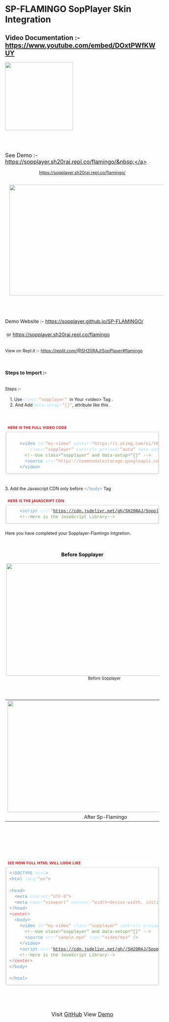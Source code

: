 # SP-FLAMINGO SopPlayer Skin Integration
  
    
 ##   Video Documentation :- https://www.youtube.com/embed/DOxtPWfKWUY
  
<img height="221" src="https://1.bp.blogspot.com/-GyvrQGGJemM/YBpPg_hWpbI/AAAAAAAAAfs/a3VhRqcsSKwzXyeWketUGqq0Bs8BZ3pHwCLcBGAsYHQ/w221-h221/play.png" width="221" /></div><div class="separator" style="clear: both; text-align: center;"><br /></div><div class="separator" style="clear: both; text-align: center;"><br /></div><h3 style="text-align: left;"><span style="font-weight: normal;"><span style="font-size: large;">See Demo :- <a href="https://sopplayer.sh20raj.repl.co/flamingo/" target="_blank" rel="dofollow">https://sopplayer.sh20raj.repl.co/flamingo/&nbsp;</a></span></span></h3><div style="text-align: center;">

  

https://sopplayer.sh20raj.repl.co/flamingo/


</div><div><br /></div><div class="separator" style="clear: both; text-align: center;"><a href="https://1.bp.blogspot.com/-R6vR1X23fEw/YBpPzdiX8wI/AAAAAAAAAf0/lk_2ivo5HI4ZTXz2dtDrR-iI8aeUcLRXwCLcBGAsYHQ/s1039/sp-flamingo.PNG" style="margin-left: 1em; margin-right: 1em;"><img border="0" data-original-height="586" data-original-width="1039" height="360" src="https://1.bp.blogspot.com/-R6vR1X23fEw/YBpPzdiX8wI/AAAAAAAAAf0/lk_2ivo5HI4ZTXz2dtDrR-iI8aeUcLRXwCLcBGAsYHQ/w640-h360/sp-flamingo.PNG" width="640" /></a></div><div><br /></div><div><br /></div><div><br /></div><h3 style="text-align: left;"><span style="font-size: medium; font-weight: normal;">Demo Website :-&nbsp;<a href="https://sopplayer.github.io/SP-FLAMINGO/">https://sopplayer.github.io/SP-FLAMINGO/</a></span></h3><h3 style="text-align: left;"><span style="font-size: medium; font-weight: normal;">&nbsp;or&nbsp;<a href="https://sopplayer.sh20raj.repl.co/flamingo">https://sopplayer.sh20raj.repl.co/flamingo</a></span></h3><div><br /></div><div>View on Repl.it :-&nbsp;<a href="https://replit.com/@SH20RAJ/SopPlayer#flamingo">https://replit.com/@SH20RAJ/SopPlayer#flamingo</a></div><p><br /></p><h3 style="text-align: left;"><span style="font-size: medium;">Steps to Import :-&nbsp;</span></h3><div><br /></div><div style="background-attachment: initial; background-clip: initial; background-image: initial; background-origin: initial; background-position: 0px 0px; background-repeat: initial; background-size: initial; border: 0px; margin: 0px; outline: 0px; padding: 0px; transition: all 0.3s ease 0s; vertical-align: baseline;"><div style="background-attachment: initial; background-clip: initial; background-image: initial; background-origin: initial; background-position: 0px 0px; background-repeat: initial; background-size: initial; border: 0px; margin: 0px; outline: 0px; padding: 0px; transition: all 0.3s ease 0s; vertical-align: baseline;">Steps :-&nbsp;</div><div style="background-attachment: initial; background-clip: initial; background-image: initial; background-origin: initial; background-position: 0px 0px; background-repeat: initial; background-size: initial; border: 0px; margin: 0px; outline: 0px; padding: 0px; transition: all 0.3s ease 0s; vertical-align: baseline;"><br style="outline: 0px; transition: all 0.3s ease 0s;" /></div><div style="background-attachment: initial; background-clip: initial; background-image: initial; background-origin: initial; background-position: 0px 0px; background-repeat: initial; background-size: initial; border: 0px; margin: 0px; outline: 0px; padding: 0px; transition: all 0.3s ease 0s; vertical-align: baseline;">&nbsp;<span style="background-attachment: initial; background-clip: initial; background-image: initial; background-origin: initial; background-position: 0px 0px; background-repeat: initial; background-size: initial; border: 0px; margin: 0px; outline: 0px; padding: 0px; transition: all 0.3s ease 0s; vertical-align: baseline;">&nbsp;&nbsp;&nbsp;</span>1. Use&nbsp;<span style="background-attachment: initial; background-clip: initial; background-image: initial; background-origin: initial; background-position: 0px 0px; background-repeat: initial; background-size: initial; border: 0px; color: #9cdcfe; font-family: Consolas, &quot;Courier New&quot;, monospace; font-size: 14px; margin: 0px; outline: 0px; padding: 0px; transition: all 0.3s ease 0s; vertical-align: baseline; white-space: pre;">class</span><span style="background: 0px 0px white; border: 0px; color: #d4d4d4; font-family: Consolas, &quot;Courier New&quot;, monospace; font-size: 14px; margin: 0px; outline: 0px; padding: 0px; transition: all 0.3s ease 0s; vertical-align: baseline; white-space: pre;">=</span><span style="background-attachment: initial; background-clip: initial; background-image: initial; background-origin: initial; background-position: 0px 0px; background-repeat: initial; background-size: initial; border: 0px; color: #ce9178; font-family: Consolas, &quot;Courier New&quot;, monospace; font-size: 14px; margin: 0px; outline: 0px; padding: 0px; transition: all 0.3s ease 0s; vertical-align: baseline; white-space: pre;">"sopplayer" </span>in Your &lt;video&gt; Tag .</div><div style="background-attachment: initial; background-clip: initial; background-image: initial; background-origin: initial; background-position: 0px 0px; background-repeat: initial; background-size: initial; border: 0px; margin: 0px; outline: 0px; padding: 0px; transition: all 0.3s ease 0s; vertical-align: baseline;"><span style="background-attachment: initial; background-clip: initial; background-image: initial; background-origin: initial; background-position: 0px 0px; background-repeat: initial; background-size: initial; border: 0px; margin: 0px; outline: 0px; padding: 0px; transition: all 0.3s ease 0s; vertical-align: baseline;">&nbsp;&nbsp; &nbsp;</span>2. And Add&nbsp;<span style="background-attachment: initial; background-clip: initial; background-image: initial; background-origin: initial; background-position: 0px 0px; background-repeat: initial; background-size: initial; border: 0px; color: #9cdcfe; font-family: Consolas, &quot;Courier New&quot;, monospace; font-size: 14px; margin: 0px; outline: 0px; padding: 0px; transition: all 0.3s ease 0s; vertical-align: baseline; white-space: pre;">data-setup</span><span style="background: 0px 0px white; border: 0px; color: #d4d4d4; font-family: Consolas, &quot;Courier New&quot;, monospace; font-size: 14px; margin: 0px; outline: 0px; padding: 0px; transition: all 0.3s ease 0s; vertical-align: baseline; white-space: pre;">=</span><span style="background-attachment: initial; background-clip: initial; background-image: initial; background-origin: initial; background-position: 0px 0px; background-repeat: initial; background-size: initial; border: 0px; color: #ce9178; font-family: Consolas, &quot;Courier New&quot;, monospace; font-size: 14px; margin: 0px; outline: 0px; padding: 0px; transition: all 0.3s ease 0s; vertical-align: baseline; white-space: pre;">"{}"</span>, attribute like this .</div><div style="background-attachment: initial; background-clip: initial; background-image: initial; background-origin: initial; background-position: 0px 0px; background-repeat: initial; background-size: initial; border: 0px; margin: 0px; outline: 0px; padding: 0px; transition: all 0.3s ease 0s; vertical-align: baseline;"><br style="outline: 0px; transition: all 0.3s ease 0s;" /></div><div style="background-attachment: initial; background-clip: initial; background-image: initial; background-origin: initial; background-position: 0px 0px; background-repeat: initial; background-size: initial; border: 0px; margin: 0px; outline: 0px; padding: 0px; transition: all 0.3s ease 0s; vertical-align: baseline;"><br style="outline: 0px; transition: all 0.3s ease 0s;" /></div><div style="background-attachment: initial; background-clip: initial; background-image: initial; background-origin: initial; background-position: 0px 0px; background-repeat: initial; background-size: initial; border: 0px; margin: 0px; outline: 0px; padding: 0px; transition: all 0.3s ease 0s; vertical-align: baseline;"><br /></div><div style="background-attachment: initial; background-clip: initial; background-image: initial; background-origin: initial; background-position: 0px 0px; background-repeat: initial; background-size: initial; border: 0px; margin: 0px; outline: 0px; padding: 0px; transition: all 0.3s ease 0s; vertical-align: baseline;"><div class="block section ng-scope" data-pos="1" ng-if="is_sidebar === undefined || is_sidebar == !!section.sidebar" ng-repeat="(k, section) in sections" style="background-attachment: initial; background-clip: initial; background-image: initial; background-origin: initial; background-position: 0px 0px; background-repeat: initial; background-size: initial; border: 0px; box-sizing: border-box; margin: 0px 0px 20px; outline: 0px; padding: 0px; position: relative; transition: all 0.3s ease 0s; vertical-align: baseline;"><div ng-switch="section.type" style="background-attachment: initial; background-clip: initial; background-image: initial; background-origin: initial; background-position: 0px 0px; background-repeat: initial; background-size: initial; border: 0px; box-sizing: border-box; margin: 0px; outline: 0px; padding: 0px; transition: all 0.3s ease 0s; vertical-align: baseline;"><div class="ng-scope" ng-switch-when="code" style="background-attachment: initial; background-clip: initial; background-image: initial; background-origin: initial; background-position: 0px 0px; background-repeat: initial; background-size: initial; border: 0px; box-sizing: border-box; margin: 0px; outline: 0px; padding: 0px; transition: all 0.3s ease 0s; vertical-align: baseline;"><div class="block-code block-show-code ng-isolate-scope ng-valid" ng-model="section.data" style="background-attachment: initial; background-clip: initial; background-image: initial; background-origin: initial; background-position: 0px 0px; background-repeat: initial; background-size: initial; border-radius: 3px; border: 0px; box-sizing: border-box; margin: 0px 0px 20px; outline: 0px; padding: 3px; transition: all 0.3s ease 0s; vertical-align: baseline;" type="section.type"><div class="code-tabs" style="background: 0px 0px white; border: 0px; box-sizing: border-box; color: #474a54; font-family: &quot;Open Sans&quot;, sans-serif; font-size: 14px; margin: -1px 0px 0px; outline: 0px; padding: 0px; position: relative; transition: all 0.3s ease 0s; vertical-align: baseline; z-index: 10;"><div class="ng-scope tab on" ng-class="{tab: true, on:$index==current, off:$index!=current}" ng-repeat="tab in data.codes track by $id($index)" style="background: 0px 0px; border: 0px; box-sizing: border-box; color: #bbbbbb; display: inline-block; font-size: 13px; margin: 0px; outline: 0px; padding: 0px; transition: all 0.3s ease 0s; vertical-align: baseline;"><span class="ng-binding ng-scope" ng-if="!tab.status" style="background: 0px 0px; border: 0px; box-sizing: border-box; color: #ce2025; display: inline-block; font-weight: 700; margin: 0px; outline: 0px; padding: 2px 5px 5px; transition: all 0.3s ease 0s; vertical-align: baseline;">HERE IS THE FULL VIDEO CODE</span></div></div><div class="ng-scope" ng-repeat="tab in data.codes track by $id($index)" ng-show="$index==current" style="background-attachment: initial; background-clip: initial; background-image: initial; background-origin: initial; background-position: 0px 0px; background-repeat: initial; background-size: initial; border: 0px; box-sizing: border-box; margin: 0px; outline: 0px; padding: 0px; transition: all 0.3s ease 0s; vertical-align: baseline;"><pre class="cm-s-neo" data-mode="html" ng-if="data.codes[$index].code != &quot;&quot;" style="background-attachment: initial; background-clip: initial; background-image: initial; background-origin: initial; background-position: 0px 0px; background-repeat: initial; background-size: initial; border-radius: 4px; border: 1px solid rgb(204, 204, 204); box-shadow: rgb(238, 238, 238) 0px 0px 0px 3px; box-sizing: border-box; line-height: 1.42857; margin-bottom: 0px; margin-top: 0px; outline: 0px; overflow-wrap: break-word; overflow: auto; padding: 10px; transition: all 0.3s ease 0s; vertical-align: baseline; word-break: break-all;"><div style="background-attachment: initial; background-clip: initial; background-image: initial; background-origin: initial; background-position: 0px 0px; background-repeat: initial; background-size: initial; border: 0px; line-height: 19px; margin: 0px; outline: 0px; padding: 0px; transition: all 0.3s ease 0s; vertical-align: baseline;"><div style="background-attachment: initial; background-clip: initial; background-image: initial; background-origin: initial; background-position: 0px 0px; background-repeat: initial; background-size: initial; border: 0px; line-height: 19px; margin: 0px; outline: 0px; padding: 0px; transition: all 0.3s ease 0s; vertical-align: baseline;"><div style="background-attachment: initial; background-clip: initial; background-image: initial; background-origin: initial; background-position: 0px 0px; background-repeat: initial; background-size: initial; border: 0px; color: #d4d4d4; font-family: Consolas, &quot;Courier New&quot;, monospace; font-size: 14px; margin: 0px; outline: 0px; padding: 0px; transition: all 0.3s ease 0s; vertical-align: baseline; white-space: pre;"><br style="outline: 0px; transition: all 0.3s ease 0s;" /></div><div style="background-attachment: initial; background-clip: initial; background-image: initial; background-origin: initial; background-position: 0px 0px; background-repeat: initial; background-size: initial; border: 0px; margin: 0px; outline: 0px; padding: 0px; transition: all 0.3s ease 0s; vertical-align: baseline;"><span style="background: 0px 0px white; border: 0px; color: #d4d4d4; font-family: Consolas, &quot;Courier New&quot;, monospace; font-size: 14px; margin: 0px; outline: 0px; padding: 0px; transition: all 0.3s ease 0s; vertical-align: baseline; white-space: pre;">&nbsp;&nbsp;&nbsp;&nbsp;<span style="background: 0px 0px; border: 0px; color: grey; margin: 0px; outline: 0px; padding: 0px; transition: all 0.3s ease 0s; vertical-align: baseline;">&lt;</span><span style="background: 0px 0px; border: 0px; color: #569cd6; margin: 0px; outline: 0px; padding: 0px; transition: all 0.3s ease 0s; vertical-align: baseline;">video</span>&nbsp;<span style="background: 0px 0px; border: 0px; color: #9cdcfe; margin: 0px; outline: 0px; padding: 0px; transition: all 0.3s ease 0s; vertical-align: baseline;">id</span>=<span style="background: 0px 0px; border: 0px; color: #ce9178; margin: 0px; outline: 0px; padding: 0px; transition: all 0.3s ease 0s; vertical-align: baseline;">"my-video"</span>&nbsp;<span style="background: 0px 0px; border: 0px; color: #9cdcfe; margin: 0px; outline: 0px; padding: 0px; transition: all 0.3s ease 0s; vertical-align: baseline;">poster</span></span><span style="background-color: white; color: #d4d4d4; font-family: Consolas, &quot;Courier New&quot;, monospace; font-size: 14px; white-space: pre;">=</span><span style="color: #ce9178; font-family: Consolas, &quot;Courier New&quot;, monospace; font-size: 14px; white-space: pre;">"</span><span style="color: #ce9178; font-family: Consolas, Courier New, monospace;">https://i.ytimg.com/vi/YE7VzlLtp-4/maxresdefault.jpg</span><span style="color: #ce9178; font-family: Consolas, &quot;Courier New&quot;, monospace; font-size: 14px; white-space: pre;">"</span><span style="background-attachment: initial; background-clip: initial; background-image: initial; background-origin: initial; background-position: 0px 0px; background-repeat: initial; background-size: initial; border: 0px; color: #9cdcfe; font-family: Consolas, &quot;Courier New&quot;, monospace; font-size: 14px; margin: 0px; outline: 0px; padding: 0px; transition: all 0.3s ease 0s; vertical-align: baseline; white-space: pre;">  </span></div><div style="background-attachment: initial; background-clip: initial; background-image: initial; background-origin: initial; background-position: 0px 0px; background-repeat: initial; background-size: initial; border: 0px; color: #d4d4d4; font-family: Consolas, &quot;Courier New&quot;, monospace; font-size: 14px; margin: 0px; outline: 0px; padding: 0px; transition: all 0.3s ease 0s; vertical-align: baseline; white-space: pre;"><span style="background-attachment: initial; background-clip: initial; background-image: initial; background-origin: initial; background-position: 0px 0px; background-repeat: initial; background-size: initial; border: 0px; color: #9cdcfe; margin: 0px; outline: 0px; padding: 0px; transition: all 0.3s ease 0s; vertical-align: baseline;"><span>&nbsp;&nbsp; &nbsp;</span><span>&nbsp;&nbsp; &nbsp;</span>class</span><span style="background-color: white;">=</span><span style="background-attachment: initial; background-clip: initial; background-image: initial; background-origin: initial; background-position: 0px 0px; background-repeat: initial; background-size: initial; border: 0px; color: #ce9178; margin: 0px; outline: 0px; padding: 0px; transition: all 0.3s ease 0s; vertical-align: baseline;">"sopplayer"</span><span style="background-color: white;">&nbsp;</span><span style="background-attachment: initial; background-clip: initial; background-image: initial; background-origin: initial; background-position: 0px 0px; background-repeat: initial; background-size: initial; border: 0px; color: #9cdcfe; margin: 0px; outline: 0px; padding: 0px; transition: all 0.3s ease 0s; vertical-align: baseline;">controls</span><span style="background-color: white;">&nbsp;</span><span style="background-attachment: initial; background-clip: initial; background-image: initial; background-origin: initial; background-position: 0px 0px; background-repeat: initial; background-size: initial; border: 0px; color: #9cdcfe; margin: 0px; outline: 0px; padding: 0px; transition: all 0.3s ease 0s; vertical-align: baseline;">preload</span><span style="background-color: white;">=</span><span style="background-attachment: initial; background-clip: initial; background-image: initial; background-origin: initial; background-position: 0px 0px; background-repeat: initial; background-size: initial; border: 0px; color: #ce9178; margin: 0px; outline: 0px; padding: 0px; transition: all 0.3s ease 0s; vertical-align: baseline;">"auto"</span><span style="background-color: white;">&nbsp;</span><span style="background-attachment: initial; background-clip: initial; background-image: initial; background-origin: initial; background-position: 0px 0px; background-repeat: initial; background-size: initial; border: 0px; color: #9cdcfe; margin: 0px; outline: 0px; padding: 0px; transition: all 0.3s ease 0s; vertical-align: baseline;">data-setup</span><span style="background-color: white;">=</span><span style="background-attachment: initial; background-clip: initial; background-image: initial; background-origin: initial; background-position: 0px 0px; background-repeat: initial; background-size: initial; border: 0px; color: #ce9178; margin: 0px; outline: 0px; padding: 0px; transition: all 0.3s ease 0s; vertical-align: baseline;">"{}"</span><span style="background-color: white;">&nbsp;</span><span style="background-attachment: initial; background-clip: initial; background-image: initial; background-origin: initial; background-position: 0px 0px; background-repeat: initial; background-size: initial; border: 0px; color: #9cdcfe; margin: 0px; outline: 0px; padding: 0px; transition: all 0.3s ease 0s; vertical-align: baseline;">width</span><span style="background-color: white;">=</span><span style="background-attachment: initial; background-clip: initial; background-image: initial; background-origin: initial; background-position: 0px 0px; background-repeat: initial; background-size: initial; border: 0px; color: #ce9178; margin: 0px; outline: 0px; padding: 0px; transition: all 0.3s ease 0s; vertical-align: baseline;">"500px"</span><span style="background-attachment: initial; background-clip: initial; background-image: initial; background-origin: initial; background-position: 0px 0px; background-repeat: initial; background-size: initial; border: 0px; color: grey; margin: 0px; outline: 0px; padding: 0px; transition: all 0.3s ease 0s; vertical-align: baseline;">&gt;</span></div><div style="background-attachment: initial; background-clip: initial; background-image: initial; background-origin: initial; background-position: 0px 0px; background-repeat: initial; background-size: initial; border: 0px; color: #d4d4d4; font-family: Consolas, &quot;Courier New&quot;, monospace; font-size: 14px; margin: 0px; outline: 0px; padding: 0px; transition: all 0.3s ease 0s; vertical-align: baseline; white-space: pre;"><span style="background: 0px 0px white; border: 0px; margin: 0px; outline: 0px; padding: 0px; transition: all 0.3s ease 0s; vertical-align: baseline;">&nbsp;&nbsp;&nbsp;&nbsp;&nbsp;&nbsp;<span style="background: 0px 0px; border: 0px; color: #6a9955; margin: 0px; outline: 0px; padding: 0px; transition: all 0.3s ease 0s; vertical-align: baseline;">&lt;!--Use&nbsp;class="sopplayer"&nbsp;and&nbsp;data-setup="{}"&nbsp;--&gt;</span></span></div><div style="background-attachment: initial; background-clip: initial; background-image: initial; background-origin: initial; background-position: 0px 0px; background-repeat: initial; background-size: initial; border: 0px; color: #d4d4d4; font-family: Consolas, &quot;Courier New&quot;, monospace; font-size: 14px; margin: 0px; outline: 0px; padding: 0px; transition: all 0.3s ease 0s; vertical-align: baseline; white-space: pre;"><span style="background: 0px 0px white; border: 0px; margin: 0px; outline: 0px; padding: 0px; transition: all 0.3s ease 0s; vertical-align: baseline;">&nbsp;&nbsp;&nbsp;&nbsp;&nbsp;&nbsp;<span style="background: 0px 0px; border: 0px; color: grey; margin: 0px; outline: 0px; padding: 0px; transition: all 0.3s ease 0s; vertical-align: baseline;">&lt;</span><span style="background: 0px 0px; border: 0px; color: #569cd6; margin: 0px; outline: 0px; padding: 0px; transition: all 0.3s ease 0s; vertical-align: baseline;">source</span>&nbsp;<span style="background: 0px 0px; border: 0px; color: #9cdcfe; margin: 0px; outline: 0px; padding: 0px; transition: all 0.3s ease 0s; vertical-align: baseline;">src</span>=<span style="background: 0px 0px; border: 0px; color: #ce9178; margin: 0px; outline: 0px; padding: 0px; transition: all 0.3s ease 0s; vertical-align: baseline;">"https://commondatastorage.googleapis.com/gtv-videos-bucket/CastVideos/mp4/BigBuckBunny.mp4"</span>&nbsp;<span style="background: 0px 0px; border: 0px; color: #9cdcfe; margin: 0px; outline: 0px; padding: 0px; transition: all 0.3s ease 0s; vertical-align: baseline;">type</span>=<span style="background: 0px 0px; border: 0px; color: #ce9178; margin: 0px; outline: 0px; padding: 0px; transition: all 0.3s ease 0s; vertical-align: baseline;">"video/mp4"</span>&nbsp;<span style="background: 0px 0px; border: 0px; color: grey; margin: 0px; outline: 0px; padding: 0px; transition: all 0.3s ease 0s; vertical-align: baseline;">/&gt;</span></span></div><div style="background-attachment: initial; background-clip: initial; background-image: initial; background-origin: initial; background-position: 0px 0px; background-repeat: initial; background-size: initial; border: 0px; color: #d4d4d4; font-family: Consolas, &quot;Courier New&quot;, monospace; font-size: 14px; margin: 0px; outline: 0px; padding: 0px; transition: all 0.3s ease 0s; vertical-align: baseline; white-space: pre;"><span style="background: 0px 0px white; border: 0px; margin: 0px; outline: 0px; padding: 0px; transition: all 0.3s ease 0s; vertical-align: baseline;">&nbsp;&nbsp;&nbsp;&nbsp;<span style="background: 0px 0px; border: 0px; color: grey; margin: 0px; outline: 0px; padding: 0px; transition: all 0.3s ease 0s; vertical-align: baseline;">&lt;/</span><span style="background: 0px 0px; border: 0px; color: #569cd6; margin: 0px; outline: 0px; padding: 0px; transition: all 0.3s ease 0s; vertical-align: baseline;">video</span><span style="background: 0px 0px; border: 0px; color: grey; margin: 0px; outline: 0px; padding: 0px; transition: all 0.3s ease 0s; vertical-align: baseline;">&gt;</span></span></div></div></div></pre></div></div></div></div></div><p style="background-attachment: initial; background-clip: initial; background-image: initial; background-origin: initial; background-position: 0px 0px; background-repeat: initial; background-size: initial; border: 0px; margin: 0px; outline: 0px; padding: 0px; transition: all 0.3s ease 0s; vertical-align: baseline;"><br /></p><p style="background-attachment: initial; background-clip: initial; background-image: initial; background-origin: initial; background-position: 0px 0px; background-repeat: initial; background-size: initial; border: 0px; margin: 0px; outline: 0px; padding: 0px; transition: all 0.3s ease 0s; vertical-align: baseline;">3. Add the Javascript CDN only before&nbsp;<span style="background-attachment: initial; background-clip: initial; background-image: initial; background-origin: initial; background-position: 0px 0px; background-repeat: initial; background-size: initial; border: 0px; color: grey; font-family: Consolas, &quot;Courier New&quot;, monospace; font-size: 14px; margin: 0px; outline: 0px; padding: 0px; transition: all 0.3s ease 0s; vertical-align: baseline; white-space: pre;">&lt;/</span><span style="background-attachment: initial; background-clip: initial; background-image: initial; background-origin: initial; background-position: 0px 0px; background-repeat: initial; background-size: initial; border: 0px; color: #569cd6; font-family: Consolas, &quot;Courier New&quot;, monospace; font-size: 14px; margin: 0px; outline: 0px; padding: 0px; transition: all 0.3s ease 0s; vertical-align: baseline; white-space: pre;">body</span><span style="background-attachment: initial; background-clip: initial; background-image: initial; background-origin: initial; background-position: 0px 0px; background-repeat: initial; background-size: initial; border: 0px; color: grey; font-family: Consolas, &quot;Courier New&quot;, monospace; font-size: 14px; margin: 0px; outline: 0px; padding: 0px; transition: all 0.3s ease 0s; vertical-align: baseline; white-space: pre;">&gt;</span>&nbsp;Tag</p></div><div style="background-attachment: initial; background-clip: initial; background-image: initial; background-origin: initial; background-position: 0px 0px; background-repeat: initial; background-size: initial; border: 0px; margin: 0px; outline: 0px; padding: 0px; transition: all 0.3s ease 0s; vertical-align: baseline;"><p style="background-attachment: initial; background-clip: initial; background-image: initial; background-origin: initial; background-position: 0px 0px; background-repeat: initial; background-size: initial; border: 0px; margin: 0px; outline: 0px; padding: 0px; transition: all 0.3s ease 0s; vertical-align: baseline;"><br style="outline: 0px; transition: all 0.3s ease 0s;" /></p><div class="block section ng-scope" data-pos="1" ng-if="is_sidebar === undefined || is_sidebar == !!section.sidebar" ng-repeat="(k, section) in sections" style="background-attachment: initial; background-clip: initial; background-image: initial; background-origin: initial; background-position: 0px 0px; background-repeat: initial; background-size: initial; border: 0px; box-sizing: border-box; color: #474a54; font-family: &quot;Open Sans&quot;, sans-serif; font-size: 14px; margin: 0px 0px 20px; outline: 0px; padding: 0px; position: relative; transition: all 0.3s ease 0s; vertical-align: baseline;"><div ng-switch="section.type" style="background-attachment: initial; background-clip: initial; background-image: initial; background-origin: initial; background-position: 0px 0px; background-repeat: initial; background-size: initial; border: 0px; box-sizing: border-box; margin: 0px; outline: 0px; padding: 0px; transition: all 0.3s ease 0s; vertical-align: baseline;"><div class="ng-scope" ng-switch-when="code" style="background-attachment: initial; background-clip: initial; background-image: initial; background-origin: initial; background-position: 0px 0px; background-repeat: initial; background-size: initial; border: 0px; box-sizing: border-box; margin: 0px; outline: 0px; padding: 0px; transition: all 0.3s ease 0s; vertical-align: baseline;"><div class="block-code block-show-code ng-isolate-scope ng-valid" ng-model="section.data" style="background-attachment: initial; background-clip: initial; background-image: initial; background-origin: initial; background-position: 0px 0px; background-repeat: initial; background-size: initial; border-radius: 3px; border: 0px; box-sizing: border-box; margin: 0px 0px 20px; outline: 0px; padding: 3px; transition: all 0.3s ease 0s; vertical-align: baseline;" type="section.type"><div class="code-tabs" style="background: 0px 0px white; border: 0px; box-sizing: border-box; margin: -1px 0px 0px; outline: 0px; padding: 0px; position: relative; transition: all 0.3s ease 0s; vertical-align: baseline; z-index: 10;"><div class="ng-scope tab on" ng-class="{tab: true, on:$index==current, off:$index!=current}" ng-repeat="tab in data.codes track by $id($index)" style="background: 0px 0px; border: 0px; box-sizing: border-box; color: #bbbbbb; display: inline-block; font-size: 13px; margin: 0px; outline: 0px; padding: 0px; transition: all 0.3s ease 0s; vertical-align: baseline;"><span class="ng-binding ng-scope" ng-if="!tab.status" style="background: 0px 0px; border: 0px; box-sizing: border-box; color: #ce2025; display: inline-block; font-weight: 700; margin: 0px; outline: 0px; padding: 2px 5px 5px; transition: all 0.3s ease 0s; vertical-align: baseline;">HERE IS THE JAVASCRIPT CDN</span></div></div><div class="ng-scope" ng-repeat="tab in data.codes track by $id($index)" ng-show="$index==current" style="background-attachment: initial; background-clip: initial; background-image: initial; background-origin: initial; background-position: 0px 0px; background-repeat: initial; background-size: initial; border: 0px; box-sizing: border-box; margin: 0px; outline: 0px; padding: 0px; transition: all 0.3s ease 0s; vertical-align: baseline;"><pre class="cm-s-neo" data-mode="html" ng-if="data.codes[$index].code != &quot;&quot;" style="background-attachment: initial; background-clip: initial; background-image: initial; background-origin: initial; background-position: 0px 0px; background-repeat: initial; background-size: initial; border-radius: 4px; border: 1px solid rgb(204, 204, 204); box-shadow: rgb(238, 238, 238) 0px 0px 0px 3px; box-sizing: border-box; color: #4d4d4c; font-family: Monaco, Menlo, Consolas, &quot;courier new&quot;, monospace; font-size: 12px; line-height: 1.42857; margin-bottom: 0px; margin-top: 0px; outline: 0px; overflow-wrap: break-word; overflow: auto; padding: 10px; transition: all 0.3s ease 0s; vertical-align: baseline; white-space: pre-wrap; word-break: break-all;"><div style="background-attachment: initial; background-clip: initial; background-image: initial; background-origin: initial; background-position: 0px 0px; background-repeat: initial; background-size: initial; border: 0px; color: #d4d4d4; font-family: Consolas, &quot;Courier New&quot;, monospace; font-size: 14px; line-height: 19px; margin: 0px; outline: 0px; padding: 0px; transition: all 0.3s ease 0s; vertical-align: baseline; white-space: pre;"><div style="background-attachment: initial; background-clip: initial; background-image: initial; background-origin: initial; background-position: 0px 0px; background-repeat: initial; background-size: initial; border: 0px; line-height: 19px; margin: 0px; outline: 0px; padding: 0px; transition: all 0.3s ease 0s; vertical-align: baseline;"><div style="background-attachment: initial; background-clip: initial; background-image: initial; background-origin: initial; background-position: 0px 0px; background-repeat: initial; background-size: initial; border: 0px; margin: 0px; outline: 0px; padding: 0px; transition: all 0.3s ease 0s; vertical-align: baseline;"><span style="background: 0px 0px white; border: 0px; margin: 0px; outline: 0px; padding: 0px; transition: all 0.3s ease 0s; vertical-align: baseline;">&nbsp;&nbsp;&nbsp;&nbsp;<span style="background: 0px 0px; border: 0px; color: grey; margin: 0px; outline: 0px; padding: 0px; transition: all 0.3s ease 0s; vertical-align: baseline;">&lt;</span><span style="background: 0px 0px; border: 0px; color: #569cd6; margin: 0px; outline: 0px; padding: 0px; transition: all 0.3s ease 0s; vertical-align: baseline;">script</span>&nbsp;<span style="background: 0px 0px; border: 0px; color: #9cdcfe; margin: 0px; outline: 0px; padding: 0px; transition: all 0.3s ease 0s; vertical-align: baseline;">src</span>=<span style="background: 0px 0px; border: 0px; color: #ce9178; margin: 0px; outline: 0px; padding: 0px; transition: all 0.3s ease 0s; vertical-align: baseline;">"<a href="https://cdn.jsdelivr.net/gh/SH20RAJ/Sopplayer/flamingo/sp-flamingo.min.js">https://cdn.jsdelivr.net/gh/SH20RAJ/Sopplayer/flamingo/sp-flamingo.min.js</a>"</span><span style="background: 0px 0px; border: 0px; color: grey; margin: 0px; outline: 0px; padding: 0px; transition: all 0.3s ease 0s; vertical-align: baseline;">&gt;&lt;/</span><span style="background: 0px 0px; border: 0px; color: #569cd6; margin: 0px; outline: 0px; padding: 0px; transition: all 0.3s ease 0s; vertical-align: baseline;">script</span><span style="background: 0px 0px; border: 0px; color: grey; margin: 0px; outline: 0px; padding: 0px; transition: all 0.3s ease 0s; vertical-align: baseline;">&gt;</span></span></div><div style="background-attachment: initial; background-clip: initial; background-image: initial; background-origin: initial; background-position: 0px 0px; background-repeat: initial; background-size: initial; border: 0px; margin: 0px; outline: 0px; padding: 0px; transition: all 0.3s ease 0s; vertical-align: baseline;"><span style="background: 0px 0px white; border: 0px; margin: 0px; outline: 0px; padding: 0px; transition: all 0.3s ease 0s; vertical-align: baseline;">&nbsp;&nbsp;&nbsp;&nbsp;<span style="background: 0px 0px; border: 0px; color: #6a9955; margin: 0px; outline: 0px; padding: 0px; transition: all 0.3s ease 0s; vertical-align: baseline;">&lt;!--Here&nbsp;is&nbsp;the&nbsp;JavaScript&nbsp;Library--&gt;</span></span></div></div></div></pre></div></div></div></div></div><p style="background-attachment: initial; background-clip: initial; background-image: initial; background-origin: initial; background-position: 0px 0px; background-repeat: initial; background-size: initial; border: 0px; margin: 0px; outline: 0px; padding: 0px; transition: all 0.3s ease 0s; vertical-align: baseline;">Here you have completed your Sopplayer-Flamingo Intgretion.&nbsp;</p><p style="background-attachment: initial; background-clip: initial; background-image: initial; background-origin: initial; background-position: 0px 0px; background-repeat: initial; background-size: initial; border: 0px; margin: 0px; outline: 0px; padding: 0px; transition: all 0.3s ease 0s; vertical-align: baseline;"><br /></p><p style="background-attachment: initial; background-clip: initial; background-image: initial; background-origin: initial; background-position: 0px 0px; background-repeat: initial; background-size: initial; border: 0px; margin: 0px; outline: 0px; padding: 0px; transition: all 0.3s ease 0s; vertical-align: baseline;"><br /></p><p style="background-attachment: initial; background-clip: initial; background-image: initial; background-origin: initial; background-position: 0px 0px; background-repeat: initial; background-size: initial; border: 0px; margin: 0px; outline: 0px; padding: 0px; transition: all 0.3s ease 0s; vertical-align: baseline;"><br style="outline: 0px; transition: all 0.3s ease 0s;" /></p><h3 style="background-attachment: initial; background-clip: initial; background-image: initial; background-origin: initial; background-position: 0px 0px; background-repeat: initial; background-size: initial; border: 0px; color: #010101; margin: 0px 0px 15px; outline: 0px; padding: 0px; position: relative; text-align: center; transition: all 0.3s ease 0s; vertical-align: baseline;">Before Sopplayer</h3></div><table align="center" cellpadding="0" cellspacing="0" class="tr-caption-container" style="background-attachment: initial; background-clip: initial; background-image: initial; background-origin: initial; background-position: 0px 0px; background-repeat: initial; background-size: initial; border: 0px; margin: 0px auto 0.5em; outline: 0px; padding: 4px; position: relative; transition: all 0.3s ease 0s; vertical-align: baseline;"><tbody style="background-attachment: initial; background-clip: initial; background-image: initial; background-origin: initial; background-position: 0px 0px; background-repeat: initial; background-size: initial; border: 0px; margin: 0px; outline: 0px; padding: 0px; transition: all 0.3s ease 0s; vertical-align: baseline;"><tr style="background-attachment: initial; background-clip: initial; background-image: initial; background-origin: initial; background-position: 0px 0px; background-repeat: initial; background-size: initial; border: 0px; margin: 0px; outline: 0px; padding: 0px; transition: all 0.3s ease 0s; vertical-align: baseline;"><td style="background-attachment: initial; background-clip: initial; background-image: initial; background-origin: initial; background-position: 0px 0px; background-repeat: initial; background-size: initial; border: 0px; margin: 0px; outline: 0px; padding: 0px; text-align: center; transition: all 0.3s ease 0s; vertical-align: baseline;"><a href="https://1.bp.blogspot.com/-pPXCh0HvCP4/X-cPV_H9i5I/AAAAAAAAAZg/dW7vPwvafR44FdtYowtEaT66Vz8ZfaPnACLcBGAsYHQ/s501/before.JPG" style="background-attachment: initial; background-clip: initial; background-image: initial; background-origin: initial; background-position: 0px 0px; background-repeat: initial; background-size: initial; border: 0px; color: #f2132d; margin: 0px auto; outline: 0px; padding: 0px; text-decoration-line: none; transition: all 0.3s ease 0s; vertical-align: baseline;"><img border="0" data-original-height="285" data-original-width="501" height="365" src="https://1.bp.blogspot.com/-pPXCh0HvCP4/X-cPV_H9i5I/AAAAAAAAAZg/dW7vPwvafR44FdtYowtEaT66Vz8ZfaPnACLcBGAsYHQ/w640-h365/before.JPG" style="background-attachment: initial; background-clip: initial; background-image: initial; background-origin: initial; background-position: 0px 0px; background-repeat: initial; background-size: initial; border: 0px; margin: 0px; max-width: 100%; outline: 0px; padding: 0px; position: relative; transition: all 0.3s ease 0s; vertical-align: baseline;" width="640" /></a></td></tr><tr style="background-attachment: initial; background-clip: initial; background-image: initial; background-origin: initial; background-position: 0px 0px; background-repeat: initial; background-size: initial; border: 0px; margin: 0px; outline: 0px; padding: 0px; transition: all 0.3s ease 0s; vertical-align: baseline;"><td class="tr-caption" style="background-attachment: initial; background-clip: initial; background-image: initial; background-origin: initial; background-position: 0px 0px; background-repeat: initial; background-size: initial; border: 0px; margin: 0px; outline: 0px; padding: 0px; text-align: center; transition: all 0.3s ease 0s; vertical-align: baseline;"><span style="font-size: small;">Before Sopplayer</span></td></tr></tbody></table><div class="separator" style="background-attachment: initial; background-clip: initial; background-image: initial; background-origin: initial; background-position: 0px 0px; background-repeat: initial; background-size: initial; border: 0px; clear: both; margin: 0px; outline: 0px; padding: 0px; text-align: center; transition: all 0.3s ease 0s; vertical-align: baseline;"><b style="background-attachment: initial; background-clip: initial; background-image: initial; background-origin: initial; background-position: 0px 0px; background-repeat: initial; background-size: initial; border: 0px; margin: 0px; outline: 0px; padding: 0px; transition: all 0.3s ease 0s; vertical-align: baseline;"><br /><br style="outline: 0px; transition: all 0.3s ease 0s;" /></b></div><table align="center" cellpadding="0" cellspacing="0" class="tr-caption-container" style="margin-left: auto; margin-right: auto;"><tbody><tr><td style="text-align: center;"><a href="https://1.bp.blogspot.com/-R6vR1X23fEw/YBpPzdiX8wI/AAAAAAAAAf4/jN9AfqQZR1U1_MkYx3clXCuhdywGFoCIQCPcBGAYYCw/s1039/sp-flamingo.PNG" style="margin-left: auto; margin-right: auto;"><img border="0" data-original-height="586" data-original-width="1039" height="362" src="https://1.bp.blogspot.com/-R6vR1X23fEw/YBpPzdiX8wI/AAAAAAAAAf4/jN9AfqQZR1U1_MkYx3clXCuhdywGFoCIQCPcBGAYYCw/w640-h362/sp-flamingo.PNG" width="640" /></a></td></tr><tr><td class="tr-caption" style="text-align: center;">After Sp-Flamingo</td></tr></tbody></table><br /><div class="separator" style="background-attachment: initial; background-clip: initial; background-image: initial; background-origin: initial; background-position: 0px 0px; background-repeat: initial; background-size: initial; border: 0px; clear: both; margin: 0px; outline: 0px; padding: 0px; text-align: center; transition: all 0.3s ease 0s; vertical-align: baseline;"><br style="outline: 0px; transition: all 0.3s ease 0s;" /><b style="background-attachment: initial; background-clip: initial; background-image: initial; background-origin: initial; background-position: 0px 0px; background-repeat: initial; background-size: initial; border: 0px; margin: 0px; outline: 0px; padding: 0px; transition: all 0.3s ease 0s; vertical-align: baseline;"><br style="outline: 0px; transition: all 0.3s ease 0s;" /></b></div><br style="outline: 0px; transition: all 0.3s ease 0s;" /><div style="background-attachment: initial; background-clip: initial; background-image: initial; background-origin: initial; background-position: 0px 0px; background-repeat: initial; background-size: initial; border: 0px; margin: 0px; outline: 0px; padding: 0px; transition: all 0.3s ease 0s; vertical-align: baseline;"><br style="outline: 0px; transition: all 0.3s ease 0s;" /></div><p style="background-attachment: initial; background-clip: initial; background-image: initial; background-origin: initial; background-position: 0px 0px; background-repeat: initial; background-size: initial; border: 0px; margin: 0px; outline: 0px; padding: 0px; transition: all 0.3s ease 0s; vertical-align: baseline;"></p><div class="block section ng-scope" data-pos="2" ng-if="is_sidebar === undefined || is_sidebar == !!section.sidebar" ng-repeat="(k, section) in sections" style="background: 0px 0px white; border: 0px; box-sizing: border-box; color: #474a54; font-family: &quot;Open Sans&quot;, sans-serif; font-size: 14px; margin: 0px 0px 20px; outline: 0px; padding: 0px; position: relative; transition: all 0.3s ease 0s; vertical-align: baseline;"><div ng-switch="section.type" style="background: 0px 0px; border: 0px; box-sizing: border-box; margin: 0px; outline: 0px; padding: 0px; transition: all 0.3s ease 0s; vertical-align: baseline;"><div class="ng-scope" ng-switch-when="textarea" style="background: 0px 0px; border: 0px; box-sizing: border-box; margin: 0px; outline: 0px; padding: 0px; transition: all 0.3s ease 0s; vertical-align: baseline;"><div class="ng-isolate-scope" marked="section.text" style="background: 0px 0px; border: 0px; box-sizing: border-box; margin: 0px; outline: 0px; padding: 0px; transition: all 0.3s ease 0s; vertical-align: baseline;"></div></div></div></div><p style="background-attachment: initial; background-clip: initial; background-image: initial; background-origin: initial; background-position: 0px 0px; background-repeat: initial; background-size: initial; border: 0px; margin: 0px; outline: 0px; padding: 0px; transition: all 0.3s ease 0s; vertical-align: baseline;"></p><div class="block section ng-scope" data-pos="1" ng-if="is_sidebar === undefined || is_sidebar == !!section.sidebar" ng-repeat="(k, section) in sections" style="background-attachment: initial; background-clip: initial; background-image: initial; background-origin: initial; background-position: 0px 0px; background-repeat: initial; background-size: initial; border: 0px; box-sizing: border-box; color: #474a54; font-family: &quot;Open Sans&quot;, sans-serif; font-size: 14px; margin: 0px 0px 20px; outline: 0px; padding: 0px; position: relative; transition: all 0.3s ease 0s; vertical-align: baseline;"><div ng-switch="section.type" style="background-attachment: initial; background-clip: initial; background-image: initial; background-origin: initial; background-position: 0px 0px; background-repeat: initial; background-size: initial; border: 0px; box-sizing: border-box; margin: 0px; outline: 0px; padding: 0px; transition: all 0.3s ease 0s; vertical-align: baseline;"><div class="ng-scope" ng-switch-when="code" style="background-attachment: initial; background-clip: initial; background-image: initial; background-origin: initial; background-position: 0px 0px; background-repeat: initial; background-size: initial; border: 0px; box-sizing: border-box; margin: 0px; outline: 0px; padding: 0px; transition: all 0.3s ease 0s; vertical-align: baseline;"><div class="block-code block-show-code ng-isolate-scope ng-valid" ng-model="section.data" style="background-attachment: initial; background-clip: initial; background-image: initial; background-origin: initial; background-position: 0px 0px; background-repeat: initial; background-size: initial; border-radius: 3px; border: 0px; box-sizing: border-box; margin: 0px 0px 20px; outline: 0px; padding: 3px; transition: all 0.3s ease 0s; vertical-align: baseline;" type="section.type"><div class="code-tabs" style="background: 0px 0px white; border: 0px; box-sizing: border-box; margin: -1px 0px 0px; outline: 0px; padding: 0px; position: relative; transition: all 0.3s ease 0s; vertical-align: baseline; z-index: 10;"><div class="ng-scope tab on" ng-class="{tab: true, on:$index==current, off:$index!=current}" ng-repeat="tab in data.codes track by $id($index)" style="background: 0px 0px; border: 0px; box-sizing: border-box; color: #bbbbbb; display: inline-block; font-size: 13px; margin: 0px; outline: 0px; padding: 0px; transition: all 0.3s ease 0s; vertical-align: baseline;"><span class="ng-binding ng-scope" ng-if="!tab.status" style="background: 0px 0px; border: 0px; box-sizing: border-box; color: #ce2025; display: inline-block; font-weight: 700; margin: 0px; outline: 0px; padding: 2px 5px 5px; transition: all 0.3s ease 0s; vertical-align: baseline;">SEE HOW FULL HTML&nbsp;WILL LOOK LIKE</span></div></div><div class="ng-scope" ng-repeat="tab in data.codes track by $id($index)" ng-show="$index==current" style="background-attachment: initial; background-clip: initial; background-image: initial; background-origin: initial; background-position: 0px 0px; background-repeat: initial; background-size: initial; border: 0px; box-sizing: border-box; margin: 0px; outline: 0px; padding: 0px; transition: all 0.3s ease 0s; vertical-align: baseline;"><pre class="cm-s-neo" data-mode="html" ng-if="data.codes[$index].code != &quot;&quot;" style="background-attachment: initial; background-clip: initial; background-image: initial; background-origin: initial; background-position: 0px 0px; background-repeat: initial; background-size: initial; border-radius: 4px; border: 1px solid rgb(204, 204, 204); box-shadow: rgb(238, 238, 238) 0px 0px 0px 3px; box-sizing: border-box; color: #4d4d4c; font-family: Monaco, Menlo, Consolas, &quot;courier new&quot;, monospace; font-size: 12px; line-height: 1.42857; margin-bottom: 0px; margin-top: 0px; outline: 0px; overflow-wrap: break-word; overflow: auto; padding: 10px; transition: all 0.3s ease 0s; vertical-align: baseline; white-space: pre-wrap; word-break: break-all;"><div style="background-attachment: initial; background-clip: initial; background-image: initial; background-origin: initial; background-position: 0px 0px; background-repeat: initial; background-size: initial; border: 0px; color: #d4d4d4; font-family: Consolas, &quot;Courier New&quot;, monospace; font-size: 14px; line-height: 19px; margin: 0px; outline: 0px; padding: 0px; transition: all 0.3s ease 0s; vertical-align: baseline; white-space: pre;"><div style="background-attachment: initial; background-clip: initial; background-image: initial; background-origin: initial; background-position: 0px 0px; background-repeat: initial; background-size: initial; border: 0px; margin: 0px; outline: 0px; padding: 0px; transition: all 0.3s ease 0s; vertical-align: baseline;"><div style="background-attachment: initial; background-clip: initial; background-image: initial; background-origin: initial; background-position: 0px 0px; background-repeat: initial; background-size: initial; border: 0px; line-height: 19px; margin: 0px; outline: 0px; padding: 0px; transition: all 0.3s ease 0s; vertical-align: baseline;"><div style="background-attachment: initial; background-clip: initial; background-image: initial; background-origin: initial; background-position: 0px 0px; background-repeat: initial; background-size: initial; border: 0px; margin: 0px; outline: 0px; padding: 0px; transition: all 0.3s ease 0s; vertical-align: baseline;"><span style="background: 0px 0px white; border: 0px; margin: 0px; outline: 0px; padding: 0px; transition: all 0.3s ease 0s; vertical-align: baseline;"><span style="background: 0px 0px; border: 0px; color: grey; margin: 0px; outline: 0px; padding: 0px; transition: all 0.3s ease 0s; vertical-align: baseline;">&lt;!</span><span style="background: 0px 0px; border: 0px; color: #569cd6; margin: 0px; outline: 0px; padding: 0px; transition: all 0.3s ease 0s; vertical-align: baseline;">DOCTYPE</span>&nbsp;<span style="background: 0px 0px; border: 0px; color: #9cdcfe; margin: 0px; outline: 0px; padding: 0px; transition: all 0.3s ease 0s; vertical-align: baseline;">html</span><span style="background: 0px 0px; border: 0px; color: grey; margin: 0px; outline: 0px; padding: 0px; transition: all 0.3s ease 0s; vertical-align: baseline;">&gt;</span></span></div><div style="background-attachment: initial; background-clip: initial; background-image: initial; background-origin: initial; background-position: 0px 0px; background-repeat: initial; background-size: initial; border: 0px; margin: 0px; outline: 0px; padding: 0px; transition: all 0.3s ease 0s; vertical-align: baseline;"><span style="background: 0px 0px white; border: 0px; margin: 0px; outline: 0px; padding: 0px; transition: all 0.3s ease 0s; vertical-align: baseline;"><span style="background: 0px 0px; border: 0px; color: grey; margin: 0px; outline: 0px; padding: 0px; transition: all 0.3s ease 0s; vertical-align: baseline;">&lt;</span><span style="background: 0px 0px; border: 0px; color: #569cd6; margin: 0px; outline: 0px; padding: 0px; transition: all 0.3s ease 0s; vertical-align: baseline;">html</span>&nbsp;<span style="background: 0px 0px; border: 0px; color: #9cdcfe; margin: 0px; outline: 0px; padding: 0px; transition: all 0.3s ease 0s; vertical-align: baseline;">lang</span>=<span style="background: 0px 0px; border: 0px; color: #ce9178; margin: 0px; outline: 0px; padding: 0px; transition: all 0.3s ease 0s; vertical-align: baseline;">"en"</span><span style="background: 0px 0px; border: 0px; color: grey; margin: 0px; outline: 0px; padding: 0px; transition: all 0.3s ease 0s; vertical-align: baseline;">&gt;</span></span></div><span style="background: 0px 0px white; border: 0px; margin: 0px; outline: 0px; padding: 0px; transition: all 0.3s ease 0s; vertical-align: baseline;"><br style="outline: 0px; transition: all 0.3s ease 0s;" /></span><div style="background-attachment: initial; background-clip: initial; background-image: initial; background-origin: initial; background-position: 0px 0px; background-repeat: initial; background-size: initial; border: 0px; margin: 0px; outline: 0px; padding: 0px; transition: all 0.3s ease 0s; vertical-align: baseline;"><span style="background: 0px 0px white; border: 0px; margin: 0px; outline: 0px; padding: 0px; transition: all 0.3s ease 0s; vertical-align: baseline;"><span style="background: 0px 0px; border: 0px; color: grey; margin: 0px; outline: 0px; padding: 0px; transition: all 0.3s ease 0s; vertical-align: baseline;">&lt;</span><span style="background: 0px 0px; border: 0px; color: #569cd6; margin: 0px; outline: 0px; padding: 0px; transition: all 0.3s ease 0s; vertical-align: baseline;">head</span><span style="background: 0px 0px; border: 0px; color: grey; margin: 0px; outline: 0px; padding: 0px; transition: all 0.3s ease 0s; vertical-align: baseline;">&gt;</span></span></div><div style="background-attachment: initial; background-clip: initial; background-image: initial; background-origin: initial; background-position: 0px 0px; background-repeat: initial; background-size: initial; border: 0px; margin: 0px; outline: 0px; padding: 0px; transition: all 0.3s ease 0s; vertical-align: baseline;"><span style="background: 0px 0px white; border: 0px; margin: 0px; outline: 0px; padding: 0px; transition: all 0.3s ease 0s; vertical-align: baseline;">&nbsp;&nbsp;<span style="background: 0px 0px; border: 0px; color: grey; margin: 0px; outline: 0px; padding: 0px; transition: all 0.3s ease 0s; vertical-align: baseline;">&lt;</span><span style="background: 0px 0px; border: 0px; color: #569cd6; margin: 0px; outline: 0px; padding: 0px; transition: all 0.3s ease 0s; vertical-align: baseline;">meta</span>&nbsp;<span style="background: 0px 0px; border: 0px; color: #9cdcfe; margin: 0px; outline: 0px; padding: 0px; transition: all 0.3s ease 0s; vertical-align: baseline;">charset</span>=<span style="background: 0px 0px; border: 0px; color: #ce9178; margin: 0px; outline: 0px; padding: 0px; transition: all 0.3s ease 0s; vertical-align: baseline;">"UTF-8"</span><span style="background: 0px 0px; border: 0px; color: grey; margin: 0px; outline: 0px; padding: 0px; transition: all 0.3s ease 0s; vertical-align: baseline;">&gt;</span></span></div><div style="background-attachment: initial; background-clip: initial; background-image: initial; background-origin: initial; background-position: 0px 0px; background-repeat: initial; background-size: initial; border: 0px; margin: 0px; outline: 0px; padding: 0px; transition: all 0.3s ease 0s; vertical-align: baseline;"><span style="background: 0px 0px white; border: 0px; margin: 0px; outline: 0px; padding: 0px; transition: all 0.3s ease 0s; vertical-align: baseline;">&nbsp;&nbsp;<span style="background: 0px 0px; border: 0px; color: grey; margin: 0px; outline: 0px; padding: 0px; transition: all 0.3s ease 0s; vertical-align: baseline;">&lt;</span><span style="background: 0px 0px; border: 0px; color: #569cd6; margin: 0px; outline: 0px; padding: 0px; transition: all 0.3s ease 0s; vertical-align: baseline;">meta</span>&nbsp;<span style="background: 0px 0px; border: 0px; color: #9cdcfe; margin: 0px; outline: 0px; padding: 0px; transition: all 0.3s ease 0s; vertical-align: baseline;">name</span>=<span style="background: 0px 0px; border: 0px; color: #ce9178; margin: 0px; outline: 0px; padding: 0px; transition: all 0.3s ease 0s; vertical-align: baseline;">"viewport"</span>&nbsp;<span style="background: 0px 0px; border: 0px; color: #9cdcfe; margin: 0px; outline: 0px; padding: 0px; transition: all 0.3s ease 0s; vertical-align: baseline;">content</span>=<span style="background: 0px 0px; border: 0px; color: #ce9178; margin: 0px; outline: 0px; padding: 0px; transition: all 0.3s ease 0s; vertical-align: baseline;">"width=device-width,&nbsp;initial-scale=1.0"</span><span style="background: 0px 0px; border: 0px; color: grey; margin: 0px; outline: 0px; padding: 0px; transition: all 0.3s ease 0s; vertical-align: baseline;">&gt;</span></span></div><div style="background-attachment: initial; background-clip: initial; background-image: initial; background-origin: initial; background-position: 0px 0px; background-repeat: initial; background-size: initial; border: 0px; margin: 0px; outline: 0px; padding: 0px; transition: all 0.3s ease 0s; vertical-align: baseline;"><span style="background: 0px 0px white; border: 0px; margin: 0px; outline: 0px; padding: 0px; transition: all 0.3s ease 0s; vertical-align: baseline;"><span style="background: 0px 0px; border: 0px; color: grey; margin: 0px; outline: 0px; padding: 0px; transition: all 0.3s ease 0s; vertical-align: baseline;">&lt;/</span><span style="background: 0px 0px; border: 0px; color: #569cd6; margin: 0px; outline: 0px; padding: 0px; transition: all 0.3s ease 0s; vertical-align: baseline;">head</span><span style="background: 0px 0px; border: 0px; color: grey; margin: 0px; outline: 0px; padding: 0px; transition: all 0.3s ease 0s; vertical-align: baseline;">&gt;</span></span></div><div style="background-attachment: initial; background-clip: initial; background-image: initial; background-origin: initial; background-position: 0px 0px; background-repeat: initial; background-size: initial; border: 0px; margin: 0px; outline: 0px; padding: 0px; transition: all 0.3s ease 0s; vertical-align: baseline;"><span style="background: 0px 0px white; border: 0px; margin: 0px; outline: 0px; padding: 0px; transition: all 0.3s ease 0s; vertical-align: baseline;"><span style="background: 0px 0px; border: 0px; color: grey; margin: 0px; outline: 0px; padding: 0px; transition: all 0.3s ease 0s; vertical-align: baseline;">&lt;</span><span style="background: 0px 0px; border: 0px; color: #f44747; margin: 0px; outline: 0px; padding: 0px; transition: all 0.3s ease 0s; vertical-align: baseline;">center</span><span style="background: 0px 0px; border: 0px; color: grey; margin: 0px; outline: 0px; padding: 0px; transition: all 0.3s ease 0s; vertical-align: baseline;">&gt;</span></span></div><div style="background-attachment: initial; background-clip: initial; background-image: initial; background-origin: initial; background-position: 0px 0px; background-repeat: initial; background-size: initial; border: 0px; margin: 0px; outline: 0px; padding: 0px; transition: all 0.3s ease 0s; vertical-align: baseline;"><span style="background: 0px 0px white; border: 0px; margin: 0px; outline: 0px; padding: 0px; transition: all 0.3s ease 0s; vertical-align: baseline;">&nbsp;&nbsp;<span style="background: 0px 0px; border: 0px; color: grey; margin: 0px; outline: 0px; padding: 0px; transition: all 0.3s ease 0s; vertical-align: baseline;">&lt;</span><span style="background: 0px 0px; border: 0px; color: #569cd6; margin: 0px; outline: 0px; padding: 0px; transition: all 0.3s ease 0s; vertical-align: baseline;">body</span><span style="background: 0px 0px; border: 0px; color: grey; margin: 0px; outline: 0px; padding: 0px; transition: all 0.3s ease 0s; vertical-align: baseline;">&gt;</span></span></div><div style="background-attachment: initial; background-clip: initial; background-image: initial; background-origin: initial; background-position: 0px 0px; background-repeat: initial; background-size: initial; border: 0px; margin: 0px; outline: 0px; padding: 0px; transition: all 0.3s ease 0s; vertical-align: baseline;"><span style="background: 0px 0px white; border: 0px; margin: 0px; outline: 0px; padding: 0px; transition: all 0.3s ease 0s; vertical-align: baseline;">&nbsp;&nbsp;&nbsp;&nbsp;<span style="background: 0px 0px; border: 0px; color: grey; margin: 0px; outline: 0px; padding: 0px; transition: all 0.3s ease 0s; vertical-align: baseline;">&lt;</span><span style="background: 0px 0px; border: 0px; color: #569cd6; margin: 0px; outline: 0px; padding: 0px; transition: all 0.3s ease 0s; vertical-align: baseline;">video</span>&nbsp;<span style="background: 0px 0px; border: 0px; color: #9cdcfe; margin: 0px; outline: 0px; padding: 0px; transition: all 0.3s ease 0s; vertical-align: baseline;">id</span>=<span style="background: 0px 0px; border: 0px; color: #ce9178; margin: 0px; outline: 0px; padding: 0px; transition: all 0.3s ease 0s; vertical-align: baseline;">"my-video"</span>&nbsp;<span style="background: 0px 0px; border: 0px; color: #9cdcfe; margin: 0px; outline: 0px; padding: 0px; transition: all 0.3s ease 0s; vertical-align: baseline;">class</span>=<span style="background: 0px 0px; border: 0px; color: #ce9178; margin: 0px; outline: 0px; padding: 0px; transition: all 0.3s ease 0s; vertical-align: baseline;">"sopplayer"</span>&nbsp;<span style="background: 0px 0px; border: 0px; color: #9cdcfe; margin: 0px; outline: 0px; padding: 0px; transition: all 0.3s ease 0s; vertical-align: baseline;">controls</span>&nbsp;<span style="background: 0px 0px; border: 0px; color: #9cdcfe; margin: 0px; outline: 0px; padding: 0px; transition: all 0.3s ease 0s; vertical-align: baseline;">preload</span>=<span style="background: 0px 0px; border: 0px; color: #ce9178; margin: 0px; outline: 0px; padding: 0px; transition: all 0.3s ease 0s; vertical-align: baseline;">"auto"</span>&nbsp;<span style="background: 0px 0px; border: 0px; color: #9cdcfe; margin: 0px; outline: 0px; padding: 0px; transition: all 0.3s ease 0s; vertical-align: baseline;">data-setup</span>=<span style="background: 0px 0px; border: 0px; color: #ce9178; margin: 0px; outline: 0px; padding: 0px; transition: all 0.3s ease 0s; vertical-align: baseline;">"{}"</span>&nbsp;<span style="background: 0px 0px; border: 0px; color: #9cdcfe; margin: 0px; outline: 0px; padding: 0px; transition: all 0.3s ease 0s; vertical-align: baseline;">width</span>=<span style="background: 0px 0px; border: 0px; color: #ce9178; margin: 0px; outline: 0px; padding: 0px; transition: all 0.3s ease 0s; vertical-align: baseline;">"500px"</span><span style="background: 0px 0px; border: 0px; color: grey; margin: 0px; outline: 0px; padding: 0px; transition: all 0.3s ease 0s; vertical-align: baseline;">&gt;</span></span></div><div style="background-attachment: initial; background-clip: initial; background-image: initial; background-origin: initial; background-position: 0px 0px; background-repeat: initial; background-size: initial; border: 0px; margin: 0px; outline: 0px; padding: 0px; transition: all 0.3s ease 0s; vertical-align: baseline;"><span style="background: 0px 0px white; border: 0px; margin: 0px; outline: 0px; padding: 0px; transition: all 0.3s ease 0s; vertical-align: baseline;">&nbsp;&nbsp;&nbsp;&nbsp;&nbsp;&nbsp;<span style="background: 0px 0px; border: 0px; color: #6a9955; margin: 0px; outline: 0px; padding: 0px; transition: all 0.3s ease 0s; vertical-align: baseline;">&lt;!--Use&nbsp;class="sopplayer"&nbsp;and&nbsp;data-setup="{}"&nbsp;--&gt;</span></span></div><div style="background-attachment: initial; background-clip: initial; background-image: initial; background-origin: initial; background-position: 0px 0px; background-repeat: initial; background-size: initial; border: 0px; margin: 0px; outline: 0px; padding: 0px; transition: all 0.3s ease 0s; vertical-align: baseline;"><span style="background: 0px 0px white; border: 0px; margin: 0px; outline: 0px; padding: 0px; transition: all 0.3s ease 0s; vertical-align: baseline;">&nbsp;&nbsp;&nbsp;&nbsp;&nbsp;&nbsp;<span style="background: 0px 0px; border: 0px; color: grey; margin: 0px; outline: 0px; padding: 0px; transition: all 0.3s ease 0s; vertical-align: baseline;">&lt;</span><span style="background: 0px 0px; border: 0px; color: #569cd6; margin: 0px; outline: 0px; padding: 0px; transition: all 0.3s ease 0s; vertical-align: baseline;">source</span>&nbsp;<span style="background: 0px 0px; border: 0px; color: #9cdcfe; margin: 0px; outline: 0px; padding: 0px; transition: all 0.3s ease 0s; vertical-align: baseline;">src</span>=<span style="background: 0px 0px; border: 0px; color: #ce9178; margin: 0px; outline: 0px; padding: 0px; transition: all 0.3s ease 0s; vertical-align: baseline;">"sample.mp4"</span>&nbsp;<span style="background: 0px 0px; border: 0px; color: #9cdcfe; margin: 0px; outline: 0px; padding: 0px; transition: all 0.3s ease 0s; vertical-align: baseline;">type</span>=<span style="background: 0px 0px; border: 0px; color: #ce9178; margin: 0px; outline: 0px; padding: 0px; transition: all 0.3s ease 0s; vertical-align: baseline;">"video/mp4"</span>&nbsp;<span style="background: 0px 0px; border: 0px; color: grey; margin: 0px; outline: 0px; padding: 0px; transition: all 0.3s ease 0s; vertical-align: baseline;">/&gt;</span></span></div><div style="background-attachment: initial; background-clip: initial; background-image: initial; background-origin: initial; background-position: 0px 0px; background-repeat: initial; background-size: initial; border: 0px; margin: 0px; outline: 0px; padding: 0px; transition: all 0.3s ease 0s; vertical-align: baseline;"><span style="background: 0px 0px white; border: 0px; margin: 0px; outline: 0px; padding: 0px; transition: all 0.3s ease 0s; vertical-align: baseline;">&nbsp;&nbsp;&nbsp;&nbsp;<span style="background: 0px 0px; border: 0px; color: grey; margin: 0px; outline: 0px; padding: 0px; transition: all 0.3s ease 0s; vertical-align: baseline;">&lt;/</span><span style="background: 0px 0px; border: 0px; color: #569cd6; margin: 0px; outline: 0px; padding: 0px; transition: all 0.3s ease 0s; vertical-align: baseline;">video</span><span style="background: 0px 0px; border: 0px; color: grey; margin: 0px; outline: 0px; padding: 0px; transition: all 0.3s ease 0s; vertical-align: baseline;">&gt;</span></span></div><div style="background-attachment: initial; background-clip: initial; background-image: initial; background-origin: initial; background-position: 0px 0px; background-repeat: initial; background-size: initial; border: 0px; margin: 0px; outline: 0px; padding: 0px; transition: all 0.3s ease 0s; vertical-align: baseline;"><span style="background: 0px 0px white; border: 0px; margin: 0px; outline: 0px; padding: 0px; transition: all 0.3s ease 0s; vertical-align: baseline;">&nbsp;&nbsp;&nbsp;&nbsp;<span style="background: 0px 0px; border: 0px; color: grey; margin: 0px; outline: 0px; padding: 0px; transition: all 0.3s ease 0s; vertical-align: baseline;">&lt;</span><span style="background: 0px 0px; border: 0px; color: #569cd6; margin: 0px; outline: 0px; padding: 0px; transition: all 0.3s ease 0s; vertical-align: baseline;">script</span>&nbsp;<span style="background: 0px 0px; border: 0px; color: #9cdcfe; margin: 0px; outline: 0px; padding: 0px; transition: all 0.3s ease 0s; vertical-align: baseline;">src</span>=<span style="background: 0px 0px; border: 0px; color: #ce9178; margin: 0px; outline: 0px; padding: 0px; transition: all 0.3s ease 0s; vertical-align: baseline;">"<a href="https://cdn.jsdelivr.net/gh//SH20RAJ/Sopplayer/flamingo/sp-flamingo.min.js">https://cdn.jsdelivr.net/gh//SH20RAJ/Sopplayer/flamingo/sp-flamingo.min.js</a>"</span><span style="background: 0px 0px; border: 0px; color: grey; margin: 0px; outline: 0px; padding: 0px; transition: all 0.3s ease 0s; vertical-align: baseline;">&gt;&lt;/</span><span style="background: 0px 0px; border: 0px; color: #569cd6; margin: 0px; outline: 0px; padding: 0px; transition: all 0.3s ease 0s; vertical-align: baseline;">script</span><span style="background: 0px 0px; border: 0px; color: grey; margin: 0px; outline: 0px; padding: 0px; transition: all 0.3s ease 0s; vertical-align: baseline;">&gt;</span></span></div><div style="background-attachment: initial; background-clip: initial; background-image: initial; background-origin: initial; background-position: 0px 0px; background-repeat: initial; background-size: initial; border: 0px; margin: 0px; outline: 0px; padding: 0px; transition: all 0.3s ease 0s; vertical-align: baseline;"><span style="background: 0px 0px white; border: 0px; margin: 0px; outline: 0px; padding: 0px; transition: all 0.3s ease 0s; vertical-align: baseline;">&nbsp;&nbsp;&nbsp;&nbsp;<span style="background: 0px 0px; border: 0px; color: #6a9955; margin: 0px; outline: 0px; padding: 0px; transition: all 0.3s ease 0s; vertical-align: baseline;">&lt;!--Here&nbsp;is&nbsp;the&nbsp;JavaScript&nbsp;Library--&gt;</span></span></div><div style="background-attachment: initial; background-clip: initial; background-image: initial; background-origin: initial; background-position: 0px 0px; background-repeat: initial; background-size: initial; border: 0px; margin: 0px; outline: 0px; padding: 0px; transition: all 0.3s ease 0s; vertical-align: baseline;"><span style="background: 0px 0px white; border: 0px; margin: 0px; outline: 0px; padding: 0px; transition: all 0.3s ease 0s; vertical-align: baseline;"><span style="background: 0px 0px; border: 0px; color: grey; margin: 0px; outline: 0px; padding: 0px; transition: all 0.3s ease 0s; vertical-align: baseline;">&lt;/</span><span style="background: 0px 0px; border: 0px; color: #f44747; margin: 0px; outline: 0px; padding: 0px; transition: all 0.3s ease 0s; vertical-align: baseline;">center</span><span style="background: 0px 0px; border: 0px; color: grey; margin: 0px; outline: 0px; padding: 0px; transition: all 0.3s ease 0s; vertical-align: baseline;">&gt;</span></span></div><div style="background-attachment: initial; background-clip: initial; background-image: initial; background-origin: initial; background-position: 0px 0px; background-repeat: initial; background-size: initial; border: 0px; margin: 0px; outline: 0px; padding: 0px; transition: all 0.3s ease 0s; vertical-align: baseline;"><span style="background: 0px 0px white; border: 0px; margin: 0px; outline: 0px; padding: 0px; transition: all 0.3s ease 0s; vertical-align: baseline;"><span style="background: 0px 0px; border: 0px; color: grey; margin: 0px; outline: 0px; padding: 0px; transition: all 0.3s ease 0s; vertical-align: baseline;">&lt;/</span><span style="background: 0px 0px; border: 0px; color: #569cd6; margin: 0px; outline: 0px; padding: 0px; transition: all 0.3s ease 0s; vertical-align: baseline;">body</span><span style="background: 0px 0px; border: 0px; color: grey; margin: 0px; outline: 0px; padding: 0px; transition: all 0.3s ease 0s; vertical-align: baseline;">&gt;</span></span></div><span style="background: 0px 0px white; border: 0px; margin: 0px; outline: 0px; padding: 0px; transition: all 0.3s ease 0s; vertical-align: baseline;"><br style="outline: 0px; transition: all 0.3s ease 0s;" /></span><div style="background-attachment: initial; background-clip: initial; background-image: initial; background-origin: initial; background-position: 0px 0px; background-repeat: initial; background-size: initial; border: 0px; margin: 0px; outline: 0px; padding: 0px; transition: all 0.3s ease 0s; vertical-align: baseline;"><span style="background: 0px 0px white; border: 0px; margin: 0px; outline: 0px; padding: 0px; transition: all 0.3s ease 0s; vertical-align: baseline;"><span style="background: 0px 0px; border: 0px; color: grey; margin: 0px; outline: 0px; padding: 0px; transition: all 0.3s ease 0s; vertical-align: baseline;">&lt;/</span><span style="background: 0px 0px; border: 0px; color: #569cd6; margin: 0px; outline: 0px; padding: 0px; transition: all 0.3s ease 0s; vertical-align: baseline;">html</span><span style="background: 0px 0px; border: 0px; color: grey; margin: 0px; outline: 0px; padding: 0px; transition: all 0.3s ease 0s; vertical-align: baseline;">&gt;</span></span></div></div></div></div></pre></div></div></div></div></div><p style="background-attachment: initial; background-clip: initial; background-image: initial; background-origin: initial; background-position: 0px 0px; background-repeat: initial; background-size: initial; border: 0px; margin: 0px; outline: 0px; padding: 0px; transition: all 0.3s ease 0s; vertical-align: baseline;"><br /></p></div><p><br /></p><p style="text-align: center;"><span style="font-size: large;">Visit <a href="https://github.com/SH20RAJ/Sopplayer/tree/main/flamingo" target="_blank">GitHub</a>&nbsp;View <a href="https://sopplayer.sh20raj.repl.co/flamingo/" target="_blank">Demo</a></span></p><p style="text-align: center;"><br /></p><p><br /></p>

</div>


